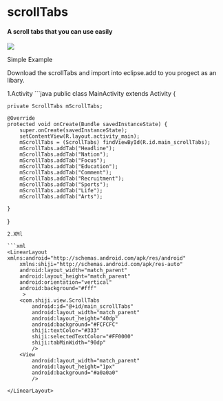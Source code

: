 scrollTabs
==========

<h4>A scroll tabs that you can use easily</h4>
<img src="https://cloud.githubusercontent.com/assets/8369164/5586317/beee0bf8-9104-11e4-9053-5419d52babf6.png"/></br>
<p>Simple Example</p>

<p>Download the scrollTabs and import into eclipse.add to you progect as an libary.
</p>
1.Activity
```java
public class MainActivity extends Activity {
	
	private ScrollTabs mScrollTabs;
	
	@Override
	protected void onCreate(Bundle savedInstanceState) {
		super.onCreate(savedInstanceState);
		setContentView(R.layout.activity_main);
		mScrollTabs = (ScrollTabs) findViewById(R.id.main_scrollTabs);
		mScrollTabs.addTab("Headline");
		mScrollTabs.addTab("Nation");
		mScrollTabs.addTab("Focus");
		mScrollTabs.addTab("Education");
		mScrollTabs.addTab("Comment");
		mScrollTabs.addTab("Recruitment");
		mScrollTabs.addTab("Sports");
		mScrollTabs.addTab("Life");
		mScrollTabs.addTab("Arts");
		
	}


}
```
2.XMl

```xml
<LinearLayout xmlns:android="http://schemas.android.com/apk/res/android"
    xmlns:shiji="http://schemas.android.com/apk/res-auto"
    android:layout_width="match_parent"
    android:layout_height="match_parent"
    android:orientation="vertical"
    android:background="#fff"
     >
	<com.shiji.view.ScrollTabs
	    android:id="@+id/main_scrollTabs"
	    android:layout_width="match_parent"
	    android:layout_height="40dp"
	    android:background="#FCFCFC"
	    shiji:textColor="#333"
	    shiji:selectedTextColor="#FF0000"
	    shiji:tabMinWidth="90dp"
	    />
	<View 
	    android:layout_width="match_parent"
	    android:layout_height="1px"
	    android:background="#a0a0a0"
	    />
	    
</LinearLayout>
```

